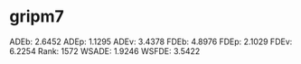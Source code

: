 # gripm7

ADEb: 2.6452
ADEp: 1.1295
ADEv: 3.4378
FDEb: 4.8976
FDEp: 2.1029
FDEv: 6.2254
Rank: 1572
WSADE: 1.9246
WSFDE: 3.5422